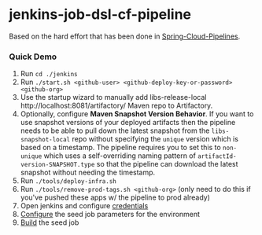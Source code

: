 # jenkins-job-dsl-cf-pipeline

Based on the hard effort that has been done in [Spring-Cloud-Pipelines](https://github.com/spring-cloud/spring-cloud-pipelines/tree/master/jenkins#step-by-step).

### Quick Demo
1. Run `cd ./jenkins`
2. Run `./start.sh <github-user> <github-deploy-key-or-password> <github-org>`
3. Use the startup wizard to manually add libs-release-local http://localhost:8081/artifactory/ Maven repo to Artifactory.
4. Optionally, configure **Maven Snapshot Version Behavior**. If you want to use snapshot versions of your deployed artifacts then the pipeline needs to be able to pull down the latest snapshot from the `libs-snapshot-local` repo without specifying the `unique` version which is based on a timestamp. The pipeline requires you to set this to `non-unique` which uses a self-overriding naming pattern of `artifactId-version-SNAPSHOT.type` so that the pipeline can download the latest snapshot without needing the timestamp.
5. Run `./tools/deploy-infra.sh`
6. Run `./tools/remove-prod-tags.sh <github-org>` (only need to do this if you've pushed these apps w/ the pipeline to prod already)
7. Open jenkins and configure [credentials](http://localhost:8080/credentials/)
8. [Configure](http://localhost:8080/job/jenkins-pipeline-cf-seed/configure) the seed job parameters for the environment
9. [Build](http://localhost:8080/job/jenkins-pipeline-cf-seed/) the seed job

